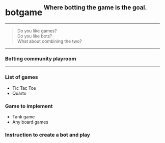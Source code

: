 <h1>botgame<sup><sup>&nbsp;Where botting the game is the goal.</sup></sup></h1>

---

> Do you like games?<br/>
> Do you like bots?<br/>
> What about combining the two?<br/>

---
### Botting community playroom

---
### List of games

- Tic Tac Toe
- Quarto

### Game to implement

- Tank game
- Any board games


### Instruction to create a bot and play